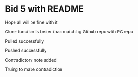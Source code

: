 ﻿# Bid 5 with README

Hope all will be fine with it

Clone function is better than matching Github repo with PC repo

Pulled successfully

Pushed successfully

Contradictory note added

Truing to make contradiction
